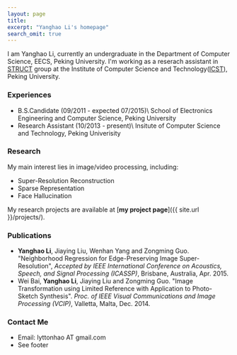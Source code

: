 ```yaml
---
layout: page
title: 
excerpt: "Yanghao Li's homepage"
search_omit: true
---
```


I am Yanghao Li, currently an undergraduate in the Department of Computer Science, EECS, Peking University. I'm working as a reserach assistant in [STRUCT](http://www.icst.pku.edu.cn/course/icb/struct.html) group at the Institute of Computer Science and Technology([ICST](http://www.icst.pku.edu.cn)), Peking University.

### Experiences
* B.S.Candidate (09/2011 - expected 07/2015)\\
  School of Electronics Engineering and Computer Science, Peking University
* Research Assistant (10/2013 - present)\\
  Insitute of Computer Science and Technology, Peking Univerisity

### Research
My main interest lies in image/video processing, including:

* Super-Resolution Reconstruction
* Sparse Representation
* Face Hallucination

My research projects are available at [**my project page**]({{ site.url }}/projects/).

### Publications
* **Yanghao Li**, Jiaying Liu, Wenhan Yang and Zongming Guo. "Neighborhood Regression for Edge-Preserving Image Super-Resolution", *Accepted by IEEE International Conference on Acoustics, Speech, and Signal Processing (ICASSP)*, Brisbane, Australia, Apr. 2015.
* Wei Bai, **Yanghao Li**, Jiaying Liu and Zongming Guo. "Image Transformation using Limited Reference with Application to Photo-Sketch Synthesis". *Proc. of IEEE Visual Communications and Image Processing (VCIP)*, Valletta, Malta, Dec. 2014. 


### Contact Me
* Email: lyttonhao AT gmail.com
* See footer
